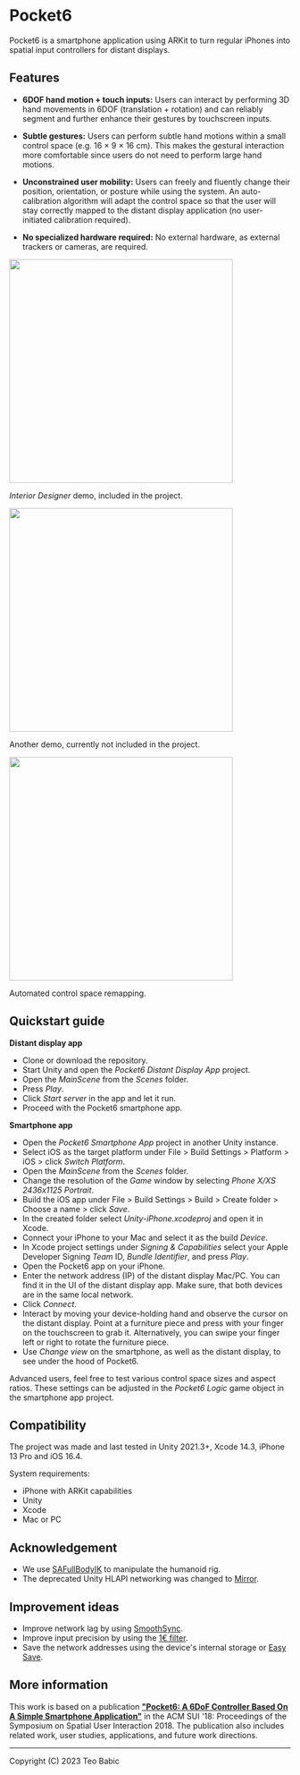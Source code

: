 # Pocket6

Pocket6 is a smartphone application using ARKit to turn regular iPhones into spatial input controllers for distant displays.

## Features

* **6DOF hand motion + touch inputs:** Users can interact by performing 3D hand movements in 6DOF (translation + rotation) and can reliably segment and further enhance their gestures by touchscreen inputs.

* **Subtle gestures:** Users can perform subtle hand motions within a small control space (e.g. 16 × 9 × 16 cm). This makes the gestural interaction more comfortable since users do not need to perform large hand motions.

* **Unconstrained user mobility:** Users can freely and fluently change their position, orientation, or posture while using the system. An auto-calibration algorithm will adapt the control space so that the user will stay correctly mapped to the distant display application (no user-initiated calibration required).

* **No specialized hardware required:** No external hardware, as external trackers or cameras, are required.

<img src="https://media.giphy.com/media/WOIZJV7Lyq4vCltyfj/giphy.gif" width="400">

*Interior Designer* demo, included in the project.

<img src="https://media.giphy.com/media/hrEtBeyw5ZiC82w79m/giphy.gif" width="400">

Another demo, currently not included in the project.

<img src="https://media.giphy.com/media/SS9KjJ5BleAE6kZWsW/giphy.gif" width="400">

Automated control space remapping.


## Quickstart guide

**Distant display app**
* Clone or download the repository.
* Start Unity and open the *Pocket6 Distant Display App* project.
* Open the *MainScene* from the *Scenes* folder.
* Press *Play*.
* Click *Start server* in the app and let it run.
* Proceed with the Pocket6 smartphone app.

**Smartphone app**
* Open the *Pocket6 Smartphone App* project in another Unity instance.
* Select iOS as the target platform under File > Build Settings > Platform >  iOS > click *Switch Platform*.
* Open the *MainScene* from the *Scenes* folder.
* Change the resolution of the *Game* window by selecting *Phone X/XS 2436x1125 Portrait*.
* Build the iOS app under File > Build Settings > Build > Create folder > Choose a name > click *Save*.
* In the created folder select *Unity-iPhone.xcodeproj* and open it in Xcode.
* Connect your iPhone to your Mac and select it as the build *Device*.
* In Xcode project settings under *Signing & Capabilities* select your Apple Developer Signing *Team* ID, *Bundle Identifier*, and press *Play*.
* Open the Pocket6 app on your iPhone.
* Enter the network address (IP) of the distant display Mac/PC. You can find it in the UI of the distant display app. Make sure, that both devices are in the same local network.
* Click *Connect*.
* Interact by moving your device-holding hand and observe the cursor on the distant display. Point at a furniture piece and press with your finger on the touchscreen to grab it. Alternatively, you can swipe your finger left or right to rotate the furniture piece.
* Use *Change view* on the smartphone, as well as the distant display, to see under the hood of Pocket6.

Advanced users, feel free to test various control space sizes and aspect ratios. These settings can be adjusted in the *Pocket6 Logic* game object in the smartphone app project.

## Compatibility
The project was made and last tested in Unity 2021.3+, Xcode 14.3, iPhone 13 Pro and iOS 16.4.

System requirements:
* iPhone with ARKit capabilities
* Unity
* Xcode
* Mac or PC

## Acknowledgement
* We use [SAFullBodyIK](https://github.com/Stereoarts/SAFullBodyIK) to manipulate the humanoid rig.
* The deprecated Unity HLAPI networking was changed to [Mirror](https://github.com/vis2k/Mirror).

## Improvement ideas

* Improve network lag by using [SmoothSync](https://assetstore.unity.com/packages/tools/network/smooth-sync-96925).
* Improve input precision by using the [1€ filter](https://github.com/DarioMazzanti/OneEuroFilterUnity).
* Save the network addresses using the device's internal storage or [Easy Save](https://assetstore.unity.com/packages/tools/input-management/easy-save-the-complete-save-load-asset-768).

## More information
This work is based on a publication [**"Pocket6: A 6DoF Controller Based On A Simple Smartphone Application"**](https://doi.org/10.1145/3267782.3267785 "Pocket6 publication") in the ACM SUI '18: Proceedings of the Symposium on Spatial User Interaction 2018. The publication also includes related work, user studies, applications, and future work directions.

------

Copyright (C) 2023 Teo Babic

